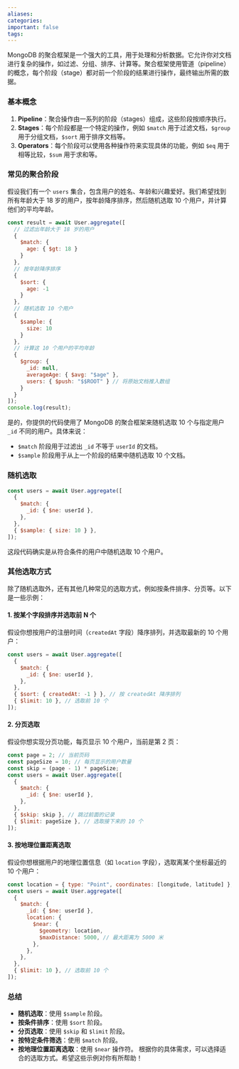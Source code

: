 ```yaml
---
aliases: 
categories: 
important: false
tags:
---
```

MongoDB 的聚合框架是一个强大的工具，用于处理和分析数据。它允许你对文档进行复杂的操作，如过滤、分组、排序、计算等。聚合框架使用管道（pipeline）的概念，每个阶段（stage）都对前一个阶段的结果进行操作，最终输出所需的数据。
### 基本概念
1. **Pipeline**：聚合操作由一系列的阶段（stages）组成，这些阶段按顺序执行。
2. **Stages**：每个阶段都是一个特定的操作，例如 `$match` 用于过滤文档，`$group` 用于分组文档，`$sort` 用于排序文档等。
3. **Operators**：每个阶段可以使用各种操作符来实现具体的功能，例如 `$eq` 用于相等比较，`$sum` 用于求和等。
### 常见的聚合阶段
假设我们有一个 `users` 集合，包含用户的姓名、年龄和兴趣爱好。我们希望找到所有年龄大于 18 岁的用户，按年龄降序排序，然后随机选取 10 个用户，并计算他们的平均年龄。
```javascript
const result = await User.aggregate([
  // 过滤出年龄大于 18 岁的用户
  {
    $match: {
      age: { $gt: 18 }
    }
  },
  // 按年龄降序排序
  {
    $sort: {
      age: -1
    }
  },
  // 随机选取 10 个用户
  {
    $sample: {
      size: 10
    }
  },
  // 计算这 10 个用户的平均年龄
  {
    $group: {
      _id: null,
      averageAge: { $avg: "$age" },
      users: { $push: "$$ROOT" } // 将原始文档推入数组
    }
  }
]);
console.log(result);
```
是的，你提供的代码使用了 MongoDB 的聚合框架来随机选取 10 个与指定用户 `_id` 不同的用户。具体来说：
- `$match` 阶段用于过滤出 `_id` 不等于 `userId` 的文档。
- `$sample` 阶段用于从上一个阶段的结果中随机选取 10 个文档。
### 随机选取
```javascript
const users = await User.aggregate([
  {
    $match: {
      _id: { $ne: userId },
    },
  },
  { $sample: { size: 10 } },
]);
```
这段代码确实是从符合条件的用户中随机选取 10 个用户。
### 其他选取方式
除了随机选取外，还有其他几种常见的选取方式，例如按条件排序、分页等。以下是一些示例：
#### 1. 按某个字段排序并选取前 N 个
假设你想按用户的注册时间（`createdAt` 字段）降序排列，并选取最新的 10 个用户：
```javascript
const users = await User.aggregate([
  {
    $match: {
      _id: { $ne: userId },
    },
  },
  { $sort: { createdAt: -1 } }, // 按 createdAt 降序排列
  { $limit: 10 }, // 选取前 10 个
]);
```
#### 2. 分页选取
假设你想实现分页功能，每页显示 10 个用户，当前是第 2 页：
```javascript
const page = 2; // 当前页码
const pageSize = 10; // 每页显示的用户数量
const skip = (page - 1) * pageSize;
const users = await User.aggregate([
  {
    $match: {
      _id: { $ne: userId },
    },
  },
  { $skip: skip }, // 跳过前面的记录
  { $limit: pageSize }, // 选取接下来的 10 个
]);
```
#### 3. 按地理位置距离选取
假设你想根据用户的地理位置信息（如 `location` 字段），选取离某个坐标最近的 10 个用户：
```javascript
const location = { type: "Point", coordinates: [longitude, latitude] };
const users = await User.aggregate([
  {
    $match: {
      _id: { $ne: userId },
      location: {
        $near: {
          $geometry: location,
          $maxDistance: 5000, // 最大距离为 5000 米
        },
      },
    },
  },
  { $limit: 10 }, // 选取前 10 个
]);
```
### 总结
- **随机选取**：使用 `$sample` 阶段。
- **按条件排序**：使用 `$sort` 阶段。
- **分页选取**：使用 `$skip` 和 `$limit` 阶段。
- **按特定条件筛选**：使用 `$match` 阶段。
- **按地理位置距离选取**：使用 `$near` 操作符。
根据你的具体需求，可以选择适合的选取方式。希望这些示例对你有所帮助！
